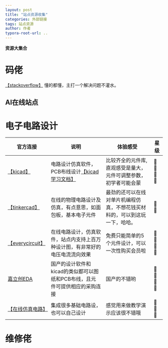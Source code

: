 ```yaml
---
layout: post
title: "站点资源收集"
categories: 外部链接
tags: 站点资源
author: 作者
typora-root-url: ..
---
```


**资源大集合**

# 码佬

[【stackoverflow】](https://stackoverflow.com) 懂的都懂，主打一个解决问题不灌水。

## AI在线站点


# 电子电路设计

| 官方连接 |  说明 | 体验感受 | 星级 |
|---------|------|-----|------|
|[【kicad】](https://www.kicad.org) |电路设计仿真软件，PCB布线设计[【kicad 学习文档】](https://docs.kicad.org/9.0/zh/)|比较齐全的元件库,直观感受是量大，元件可调整参数，初学者可能会蒙| 🌟🌟🌟🌟 |
|[【tinkercad】](https://www.tinkercad.com) |在线的物理电路设计及仿真，有点意思，如面包板，基本电子元件 | 最劲的还可以在线对单片机编程仿真，不想花钱买材料的，可以到这玩一下，哈哈。| 🌟🌟 |
|[【everycircuit】](https://everycircuit.com)|在线电路设计，仿真软件，站点内支持上百万种设计图，有非常好的电压电流流向效果| 免费只能简单的5个元件设计，可以一次性购买会员啦| 🌟🌟🌟🌟 |
|[嘉立创EDA](https://lceda.cn)|国产的设计软件和kicad的类似都可以图纸和PCB布线，且元件可提供相应的采购连接 | 国产的不错哟 | 🌟🌟🌟🌟 |
|[【在线仿真电路】](https://www.falstad.com/circuit/)| 集成很多基础电路设，也可以自己设计 | 感觉用来做教学演示应该很不错哦 | 🌟🌟🌟|


# 维修佬